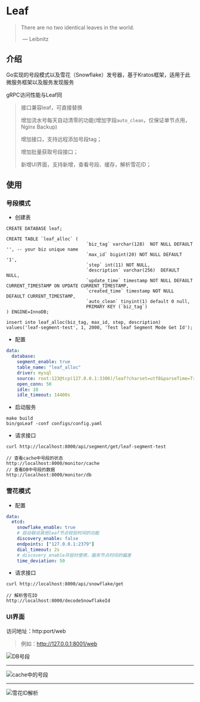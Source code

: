 # Leaf

> There are no two identical leaves in the world.
>
> ​               — Leibnitz

## 介绍

Go实现的号段模式以及雪花（Snowflake）发号器，基于Kratos框架，适用于此微服务框架以及服务发现服务

gRPC访问性能与Leaf同

> 接口兼容leaf，可直接替换
>
> 增加流水号每天自动清零的功能(增加字段`auto_clean`，仅保证单节点用，Nginx Backup)
>
> 增加接口，支持远程添加号段tag；
>
> 增加批量获取号段接口；
>
> 新增UI界面，支持新增，查看号段、缓存，解析雪花ID；

## 使用

### 号段模式

- 创建表

```mysql
CREATE DATABASE leaf;

CREATE TABLE `leaf_alloc` (
                              `biz_tag` varchar(128)  NOT NULL DEFAULT '', -- your biz unique name
                              `max_id` bigint(20) NOT NULL DEFAULT '1',
                              `step` int(11) NOT NULL,
                              `description` varchar(256)  DEFAULT NULL,
                              `update_time` timestamp NOT NULL DEFAULT CURRENT_TIMESTAMP ON UPDATE CURRENT_TIMESTAMP,
                              `created_time` timestamp NOT NULL DEFAULT CURRENT_TIMESTAMP,
                              `auto_clean` tinyint(1) default 0 null,
                              PRIMARY KEY (`biz_tag`)
) ENGINE=InnoDB;

insert into leaf_alloc(biz_tag, max_id, step, description) values('leaf-segment-test', 1, 2000, 'Test leaf Segment Mode Get Id');
```

- 配置

```yaml
data:
  database:
    segment_enable: true
    table_name: "leaf_alloc"
    driver: mysql
    source: root:123@tcp(127.0.0.1:3306)/leaf?charset=utf8&parseTime=True&loc=Local
    open_conn: 50
    idle: 10
    idle_timeout: 14400s
```

- 启动服务

```
make build
bin/goLeaf -conf configs/config.yaml
```

- 请求接口

```
curl http://localhost:8000/api/segment/get/leaf-segment-test

// 查看cache中号段的状态
http://localhost:8000/monitor/cache
// 查看DB中号段的数据
http://localhost:8000/monitor/db
```
### 雪花模式

- 配置

```yaml
data:
  etcd:
    snowflake_enable: true
    # 启动联动其他leaf节点校验时间的功能
    discovery_enable: false
    endpoints: ["127.0.0.1:2379"]
    dial_timeout: 2s
    # discovery_enable开启时使用，服务节点时间的偏差
    time_deviation: 50
```

- 请求接口

```
curl http://localhost:8000/api/snowflake/get

// 解析雪花ID
http://localhost:8000/decodeSnowflakeId
```

### UI界面

访问地址：http:port/web

> 例如：http://127.0.0.1:8001/web

![DB号段](doc/image-20221101201529905.png)

---

![cache中的号段](doc/image-20221101201630411.png)

---

![雪花ID解析](doc/image-20221101201705230.png)
